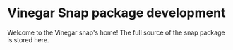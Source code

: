 # Vinegar Snap package development
Welcome to the Vinegar snap's home! The full source of the snap package is stored here.
